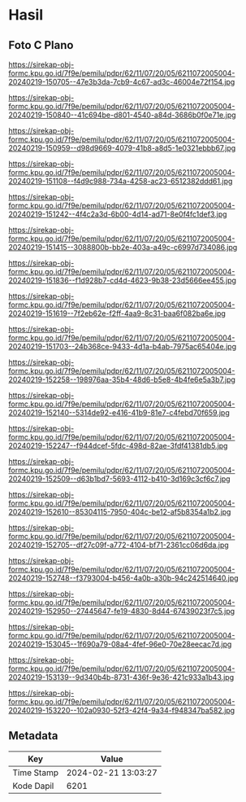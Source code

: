 # Hasil

## Foto C Plano

https://sirekap-obj-formc.kpu.go.id/7f9e/pemilu/pdpr/62/11/07/20/05/6211072005004-20240219-150705--47e3b3da-7cb9-4c67-ad3c-46004e72f154.jpg

https://sirekap-obj-formc.kpu.go.id/7f9e/pemilu/pdpr/62/11/07/20/05/6211072005004-20240219-150840--41c694be-d801-4540-a84d-3686b0f0e71e.jpg

https://sirekap-obj-formc.kpu.go.id/7f9e/pemilu/pdpr/62/11/07/20/05/6211072005004-20240219-150959--d98d9669-4079-41b8-a8d5-1e0321ebbb67.jpg

https://sirekap-obj-formc.kpu.go.id/7f9e/pemilu/pdpr/62/11/07/20/05/6211072005004-20240219-151108--f4d9c988-734a-4258-ac23-6512382ddd61.jpg

https://sirekap-obj-formc.kpu.go.id/7f9e/pemilu/pdpr/62/11/07/20/05/6211072005004-20240219-151242--4f4c2a3d-6b00-4d14-ad71-8e0f4fc1def3.jpg

https://sirekap-obj-formc.kpu.go.id/7f9e/pemilu/pdpr/62/11/07/20/05/6211072005004-20240219-151415--3088800b-bb2e-403a-a49c-c6997d734086.jpg

https://sirekap-obj-formc.kpu.go.id/7f9e/pemilu/pdpr/62/11/07/20/05/6211072005004-20240219-151836--f1d928b7-cd4d-4623-9b38-23d5666ee455.jpg

https://sirekap-obj-formc.kpu.go.id/7f9e/pemilu/pdpr/62/11/07/20/05/6211072005004-20240219-151619--7f2eb62e-f2ff-4aa9-8c31-baa6f082ba6e.jpg

https://sirekap-obj-formc.kpu.go.id/7f9e/pemilu/pdpr/62/11/07/20/05/6211072005004-20240219-151703--24b368ce-9433-4d1a-b4ab-7975ac65404e.jpg

https://sirekap-obj-formc.kpu.go.id/7f9e/pemilu/pdpr/62/11/07/20/05/6211072005004-20240219-152258--198976aa-35b4-48d6-b5e8-4b4fe6e5a3b7.jpg

https://sirekap-obj-formc.kpu.go.id/7f9e/pemilu/pdpr/62/11/07/20/05/6211072005004-20240219-152140--5314de92-e416-41b9-81e7-c4febd70f659.jpg

https://sirekap-obj-formc.kpu.go.id/7f9e/pemilu/pdpr/62/11/07/20/05/6211072005004-20240219-152247--f944dcef-5fdc-498d-82ae-3fdf41381db5.jpg

https://sirekap-obj-formc.kpu.go.id/7f9e/pemilu/pdpr/62/11/07/20/05/6211072005004-20240219-152509--d63b1bd7-5693-4112-b410-3d169c3cf6c7.jpg

https://sirekap-obj-formc.kpu.go.id/7f9e/pemilu/pdpr/62/11/07/20/05/6211072005004-20240219-152610--85304115-7950-404c-be12-af5b8354a1b2.jpg

https://sirekap-obj-formc.kpu.go.id/7f9e/pemilu/pdpr/62/11/07/20/05/6211072005004-20240219-152705--df27c09f-a772-4104-bf71-2361cc06d6da.jpg

https://sirekap-obj-formc.kpu.go.id/7f9e/pemilu/pdpr/62/11/07/20/05/6211072005004-20240219-152748--f3793004-b456-4a0b-a30b-94c242514640.jpg

https://sirekap-obj-formc.kpu.go.id/7f9e/pemilu/pdpr/62/11/07/20/05/6211072005004-20240219-152950--27445647-fe19-4830-8d44-67439023f7c5.jpg

https://sirekap-obj-formc.kpu.go.id/7f9e/pemilu/pdpr/62/11/07/20/05/6211072005004-20240219-153045--1f690a79-08a4-4fef-96e0-70e28eecac7d.jpg

https://sirekap-obj-formc.kpu.go.id/7f9e/pemilu/pdpr/62/11/07/20/05/6211072005004-20240219-153139--9d340b4b-8731-436f-9e36-421c933a1b43.jpg

https://sirekap-obj-formc.kpu.go.id/7f9e/pemilu/pdpr/62/11/07/20/05/6211072005004-20240219-153220--102a0930-52f3-42f4-9a34-f948347ba582.jpg


## Metadata

| Key        | Value               |
| ---------- | ------------------- |
| Time Stamp | 2024-02-21 13:03:27 |
| Kode Dapil | 6201                |



